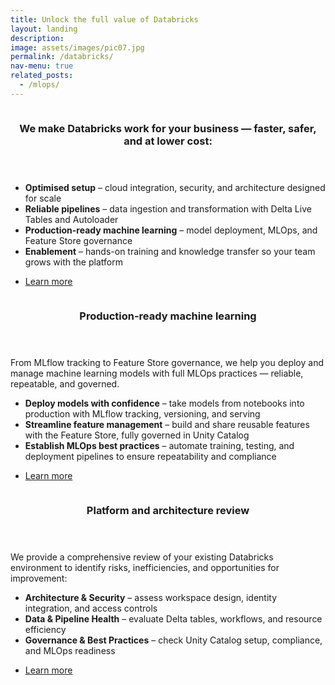 ```yaml
---
title: Unlock the full value of Databricks
layout: landing
description: 
image: assets/images/pic07.jpg
permalink: /databricks/
nav-menu: true
related_posts:
  - /mlops/
---
```


<!-- Main -->
<div id="main">

<!-- One -->
<!-- 
<section id="one">
	<div class="inner">
		<header class="major">
			<h2>Sed amet aliquam</h2>
		</header>
		<p>2_Nullam et orci eu lorem consequat tincidunt vivamus et sagittis magna sed nunc rhoncus condimentum sem. In efficitur ligula tate urna. Maecenas massa vel lacinia pellentesque lorem ipsum dolor. Nullam et orci eu lorem consequat tincidunt. Vivamus et sagittis libero. Nullam et orci eu lorem consequat tincidunt vivamus et sagittis magna sed nunc rhoncus condimentum sem. In efficitur ligula tate urna.</p>
	</div>
</section>
-->


<!-- Two -->
<section id="two" class="spotlights">
	<section>
		<a href="generic.html" class="image">
			<img src="{% link assets/images/pic08.jpg %}" alt="" data-position="center center" />
		</a>
		<div class="content">
			<div class="inner">
			<header class="major">
				<h3>We make Databricks work for your business — faster, safer, and at lower cost:</h3>
			</header>
			<ul>
				<li><strong>Optimised setup</strong> – cloud integration, security, and architecture designed for scale</li>
				<li><strong>Reliable pipelines</strong> – data ingestion and transformation with Delta Live Tables and Autoloader</li>
				<li><strong>Production-ready machine learning</strong> – model deployment, MLOps, and Feature Store governance</li>
				<li><strong>Enablement</strong> – hands-on training and knowledge transfer so your team grows with the platform</li>
			</ul>
			<ul class="actions">
				<li><a href="generic.html" class="button">Learn more</a></li>
			</ul>
		</div>
		</div>
	</section>
	<section>
		<a href="generic.html" class="image">
			<img src="{% link assets/images/pic09.jpg %}" alt="" data-position="top center" />
		</a>
		<div class="content">
			<div class="inner">
				<header class="major">
					<h3>Production-ready machine learning</h3>
				</header>
				<p>From MLflow tracking to Feature Store governance, we help you deploy and manage machine learning models with full MLOps practices — reliable, repeatable, and governed.</p>
				<ul>
				<li><strong>Deploy models with confidence</strong> – take models from notebooks into production with MLflow tracking, versioning, and serving</li>
				<li><strong>Streamline feature management</strong> – build and share reusable features with the Feature Store, fully governed in Unity Catalog</li>
				<li><strong>Establish MLOps best practices</strong> – automate training, testing, and deployment pipelines to ensure repeatability and compliance</li>
				</ul>
				<ul class="actions">
					<li><a href="generic.html" class="button">Learn more</a></li>
				</ul>
			</div>
		</div>
	</section>
	<section>
		<a href="generic.html" class="image">
			<img src="{% link assets/images/pic10.jpg %}" alt="" data-position="25% 25%" />
		</a>
		<div class="content">
			<div class="inner">
				<header class="major">
					<h3>Platform and architecture review</h3>
				</header>
				<p>We provide a comprehensive review of your existing Databricks environment to identify risks, inefficiencies, and opportunities for improvement:</p>
				<ul>
				<li><strong>Architecture & Security</strong> – assess workspace design, identity integration, and access controls</li>
				<li><strong>Data & Pipeline Health</strong> – evaluate Delta tables, workflows, and resource efficiency</li>
				<li><strong>Governance & Best Practices</strong> – check Unity Catalog setup, compliance, and MLOps readiness</li>
				</ul>
				<ul class="actions">
					<li><a href="generic.html" class="button">Learn more</a></li>
				</ul>
			</div>
		</div>
	</section>
</section>

<!-- Three -->
<!--
<section id="three">
	<div class="inner">
		<header class="major">
			<h2>Massa libero</h2>
		</header>
		<p>6_Nullam et orci eu lorem consequat tincidunt vivamus et sagittis libero. Mauris aliquet magna magna sed nunc rhoncus pharetra. Pellentesque condimentum sem. In efficitur ligula tate urna. Maecenas laoreet massa vel lacinia pellentesque lorem ipsum dolor. Nullam et orci eu lorem consequat tincidunt. Vivamus et sagittis libero. Mauris aliquet magna magna sed nunc rhoncus amet pharetra et feugiat tempus.</p>
		<ul class="actions">
			<li><a href="generic.html" class="button next">Get Started</a></li>
		</ul>
	</div>
</section>
-->

</div>
